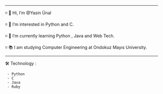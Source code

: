   ----------------------------------------------------------------------
  ◽️ 👋 Hi, I’m @Yasin Ünal

  ◽️ 👀 I’m interested in Python and C.

  ◽️ 🌱 I’m currently learning Python , Java and Web Tech.

  ◽️ 📚 I am studying Computer Engineering at Ondokuz Mayıs University. 

  ----------------------------------------------------------------------
  
  🛠 Technology : 
  
     - Python
     - C
     - Java
     - Ruby
  
  
<!---
Pilestin/Pilestin is a ✨ special ✨ repository because its `README.md` (this file) appears on your GitHub profile.
You can click the Preview link to take a look at your changes.
--->
